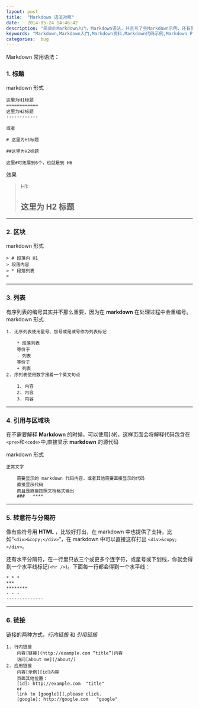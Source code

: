 ```yaml
---
layout: post
title:  "Markdown 语法对照"
date:   2014-05-24 14:46:42
description: "简单的Markdown入门，Markdown语法，并且写了些Markdown示例，还有就是Markdown使用评价，收集了一些 Markdown相关的资料，还有Markdown官方文档，还有Markdown链接示例。"
keywords: "Markdown,Markdown入门,Markdown资料,Markdown代码示例,Markdown Programming Language,Jekylle,Markdown语法"
categories:  bug
---
```


Markdown 常用语法：

###  1.  标题
markdown 形式

    这里为H1标题
    ============
    这里为H2标题
    ------------
    
    或者
    
    # 这里为H1标题
    
    ##这里为H2标题

    这里#可拓展到6个，也就是到 H6


效果 
> H1:
> 
> 这里为 H2 标题
> ------------

- - -
###  2.  区块
markdown 形式

    > # 段落内 H1
    > 段落内容
    > * 段落列表
    >

***********
###  3.  列表

有序列表的编号其实并不那么重要，因为在 **markdown** 在处理过程中会重编号。
markdown 形式

    1. 无序列表使用星号、加号或是减号作为列表标记

        * 段落列表
        等价于
        - 列表
        等价于 
        + 列表
    2. 序列表使用数字接着一个英文句点
  
        1. 内容
        2. 内容
        3. 内容
***
###  4.  引用与区域块

在不需要解释 **Markdown** 的时候，可以使用[*块*]，这样页面会将解释代码包含在`<pre>`和`<code>`中,直接显示 **markdown** 的源代码

markdown 形式

    正常文字

        需要显示的 markdown 代码内容，或者其他需要直接显示的代码
        直接显示代码
        而且是直接按照文档格式输出
        ###   ****
* * *
###  5.  转意符与分隔符

像有些符号用 **HTML** ，比较好打出，在 markdown 中也提供了支持，比如“`<div>&copy;</div>`”，在 markdown 中可以直接这样打出 `<div>&copy;</div>`。

还有水平分隔符，在一行里只放三个或更多个连字符，或星号或下划线，你就会得到一个水平线标记(`<hr />`)。下面每一行都会得到一个水平线：

    * * *
    ***
    ********
    - - -
    --------------
- - -
###  6.  链接

链接的两种方式，*行内链接* 和 *引用链接*

    1. 行内链接
    	内容[链接](http://example.com “title”)内容
    	访问[about me](/about/)
    2. 应用链接
        内容[示例][id]内容
        页面其他位置：
        [id]: http://example.com  "title"
        or
        link to [google][],please click.
        [google]: http://google.com   "google"



